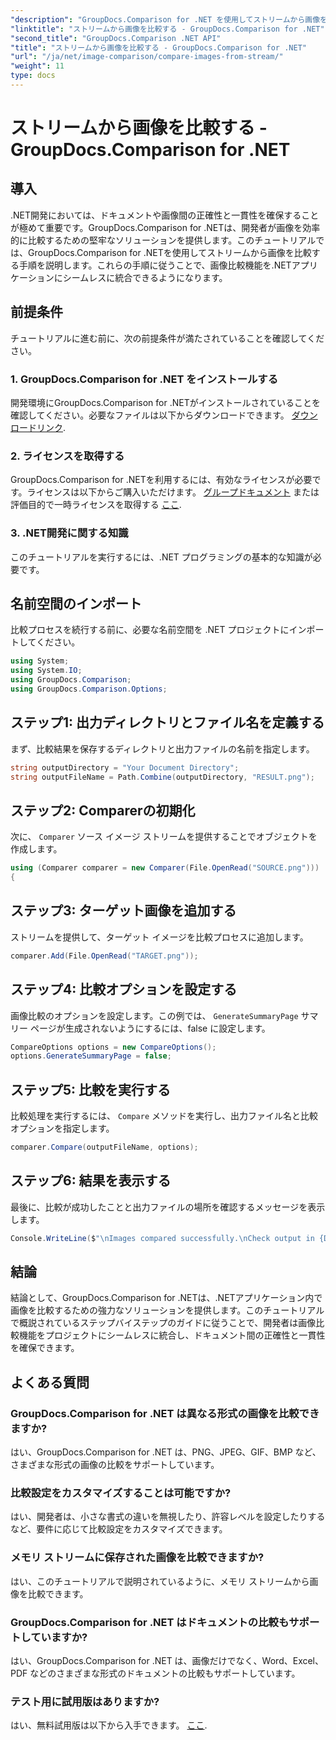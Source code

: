 ```yaml
---
"description": "GroupDocs.Comparison for .NET を使用してストリームから画像を比較する方法を学びます。.NET アプリケーションへのシームレスな統合のためのステップバイステップガイドです。"
"linktitle": "ストリームから画像を比較する - GroupDocs.Comparison for .NET"
"second_title": "GroupDocs.Comparison .NET API"
"title": "ストリームから画像を比較する - GroupDocs.Comparison for .NET"
"url": "/ja/net/image-comparison/compare-images-from-stream/"
"weight": 11
type: docs
---
```

# ストリームから画像を比較する - GroupDocs.Comparison for .NET

## 導入
.NET開発においては、ドキュメントや画像間の正確性と一貫性を確保することが極めて重要です。GroupDocs.Comparison for .NETは、開発者が画像を効率的に比較するための堅牢なソリューションを提供します。このチュートリアルでは、GroupDocs.Comparison for .NETを使用してストリームから画像を比較する手順を説明します。これらの手順に従うことで、画像比較機能を.NETアプリケーションにシームレスに統合できるようになります。
## 前提条件
チュートリアルに進む前に、次の前提条件が満たされていることを確認してください。
### 1. GroupDocs.Comparison for .NET をインストールする
開発環境にGroupDocs.Comparison for .NETがインストールされていることを確認してください。必要なファイルは以下からダウンロードできます。 [ダウンロードリンク](https://releases。groupdocs.com/comparison/net/).
### 2. ライセンスを取得する
GroupDocs.Comparison for .NETを利用するには、有効なライセンスが必要です。ライセンスは以下からご購入いただけます。 [グループドキュメント](https://purchase.groupdocs.com/buy) または評価目的で一時ライセンスを取得する [ここ](https://purchase。groupdocs.com/temporary-license/).
### 3. .NET開発に関する知識
このチュートリアルを実行するには、.NET プログラミングの基本的な知識が必要です。

## 名前空間のインポート
比較プロセスを続行する前に、必要な名前空間を .NET プロジェクトにインポートしてください。 
```csharp
using System;
using System.IO;
using GroupDocs.Comparison;
using GroupDocs.Comparison.Options;
```
## ステップ1: 出力ディレクトリとファイル名を定義する
まず、比較結果を保存するディレクトリと出力ファイルの名前を指定します。
```csharp
string outputDirectory = "Your Document Directory";
string outputFileName = Path.Combine(outputDirectory, "RESULT.png");
```
## ステップ2: Comparerの初期化
次に、 `Comparer` ソース イメージ ストリームを提供することでオブジェクトを作成します。
```csharp
using (Comparer comparer = new Comparer(File.OpenRead("SOURCE.png")))
{
```
## ステップ3: ターゲット画像を追加する
ストリームを提供して、ターゲット イメージを比較プロセスに追加します。
```csharp
comparer.Add(File.OpenRead("TARGET.png"));
```
## ステップ4: 比較オプションを設定する
画像比較のオプションを設定します。この例では、 `GenerateSummaryPage` サマリー ページが生成されないようにするには、false に設定します。
```csharp
CompareOptions options = new CompareOptions();
options.GenerateSummaryPage = false;
```
## ステップ5: 比較を実行する
比較処理を実行するには、 `Compare` メソッドを実行し、出力ファイル名と比較オプションを指定します。
```csharp
comparer.Compare(outputFileName, options);
```
## ステップ6: 結果を表示する
最後に、比較が成功したことと出力ファイルの場所を確認するメッセージを表示します。
```csharp
Console.WriteLine($"\nImages compared successfully.\nCheck output in {Directory.GetCurrentDirectory()}.");
```

## 結論
結論として、GroupDocs.Comparison for .NETは、.NETアプリケーション内で画像を比較するための強力なソリューションを提供します。このチュートリアルで概説されているステップバイステップのガイドに従うことで、開発者は画像比較機能をプロジェクトにシームレスに統合し、ドキュメント間の正確性と一貫性を確保できます。
## よくある質問
### GroupDocs.Comparison for .NET は異なる形式の画像を比較できますか?
はい、GroupDocs.Comparison for .NET は、PNG、JPEG、GIF、BMP など、さまざまな形式の画像の比較をサポートしています。
### 比較設定をカスタマイズすることは可能ですか?
はい、開発者は、小さな書式の違いを無視したり、許容レベルを設定したりするなど、要件に応じて比較設定をカスタマイズできます。
### メモリ ストリームに保存された画像を比較できますか?
はい、このチュートリアルで説明されているように、メモリ ストリームから画像を比較できます。
### GroupDocs.Comparison for .NET はドキュメントの比較もサポートしていますか?
はい、GroupDocs.Comparison for .NET は、画像だけでなく、Word、Excel、PDF などのさまざまな形式のドキュメントの比較もサポートしています。
### テスト用に試用版はありますか?
はい、無料試用版は以下から入手できます。 [ここ](https://releases。groupdocs.com/).